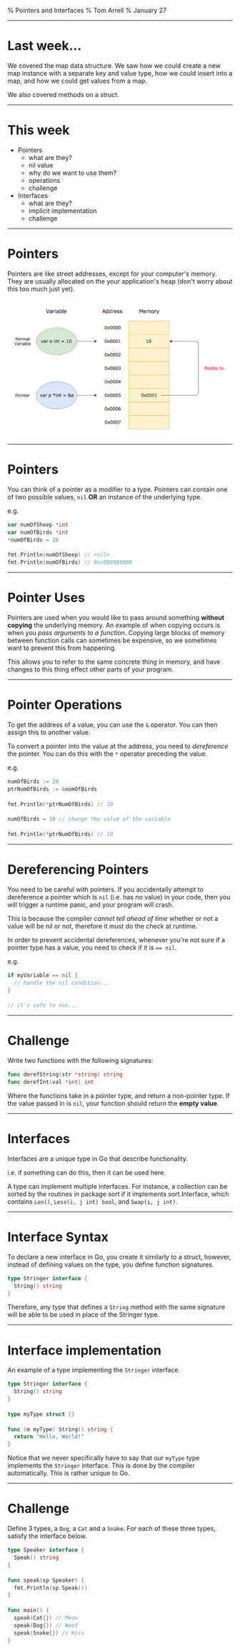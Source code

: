 % Pointers and Interfaces
% Tom Arrell
% January 27

---

# Last week...

We covered the map data structure. We saw how we could create a new map instance with a separate key and value type, how we could insert into a map, and how we could get values from a map.

We also covered methods on a struct.

---

# This week

* Pointers
  * what are they?
  * nil value
  * why do we want to use them?
  * operations
  * challenge
* Interfaces
  * what are they?
  * implicit implementation
  * challenge

---

# Pointers

Pointers are like street addresses, except for your computer's memory. They are usually allocated on the your application's heap (don't worry about this too much just yet).

![Pointer illustration](./golang-pointers-illustration.jpg)

--- 

# Pointers

You can think of a pointer as a modifier to a type. Pointers can contain one of two possible values, `nil` **OR** an instance of the underlying type.

e.g.

```go
var numOfSheep *int
var numOfBirds *int
*numOfBirds = 20

fmt.Println(numOfSheep) // <nil>
fmt.Println(numOfBirds) // 0xc000098008
```

---

# Pointer Uses

Pointers are used when you would like to pass around something **without copying** the underlying memory. An example of when copying occurs is when you *pass arguments to a function*. Copying large blocks of memory between function calls can sometimes be expensive, so we sometimes want to prevent this from happening.

This allows you to refer to the same concrete thing in memory, and have changes to this thing effect other parts of your program.

---

# Pointer Operations

To get the address of a value, you can use the `&` operator. You can then assign this to another value.

To convert a pointer into the value at the address, you need to *dereference* the pointer. You can do this with the `*` operator preceding the value.

e.g.
```go
numOfBirds := 20 
ptrNumOfBirds := &numOfBirds

fmt.Println(*ptrNumOfBirds) // 20

numOfBirds = 10 // change the value of the variable

fmt.Println(*ptrNumOfBirds) // 10
```

---

# Dereferencing Pointers

You need to be careful with pointers. If you accidentally attempt to dereference a pointer which is `nil` (i.e. has no value) in your code, then you will trigger a runtime panic, and your program will crash.

This is because the compiler *cannot tell ahead of time* whether or not a value will be nil or not, therefore it must do the check at runtime.

In order to prevent accidental dereferences, whenever you're not sure if a pointer type has a value, you need to check if it is `== nil`.

e.g.

```go
if myVariable == nil {
  // handle the nil condition...
}

// it's safe to use...
```

---

# Challenge

Write two functions with the following signatures:

```go
func derefString(str *string) string
func derefInt(val *int) int
```

Where the functions take in a pointer type, and return a non-pointer type. If the value passed in is `nil`, your function should return the **empty value**.

---

# Interfaces

Interfaces are a unique type in Go that describe functionality.

i.e. if something can do this, then it can be used here.

A type can implement multiple interfaces. For instance, a collection can be sorted by the routines in package sort if it implements sort.Interface, which contains `Len()`, `Less(i, j int) bool`, and `Swap(i, j int)`.

---

# Interface Syntax

To declare a new interface in Go, you create it similarly to a struct, however, instead of defining values on the type, you define function signatures.

```go
type Stringer interface {
  String() string
}
```

Therefore, any type that defines a `String` method with the same signature will be able to be used in place of the Stringer type.

---

# Interface implementation

An example of a type implementing the `Stringer` interface.

```go
type Stringer interface {
  String() string
}

type myType struct {}

func (m myType) String() string {
  return "Hello, World!"
}
```

Notice that we never specifically have to say that our `myType` type implements the `Stringer` interface. This is done by the compiler automatically. This is rather unique to Go.

---

# Challenge

Define 3 types, a `Dog`, a `Cat` and a `Snake`. For each of these three types, satisfy the interface below.

```go
type Speaker interface {
  Speak() string
}

func speak(sp Speaker) {
  fmt.Println(sp.Speak())
}

func main() {
  speak(Cat{}) // Meow
  speak(Dog{}) // Woof
  speak(Snake{}) // Hiss
}
```
